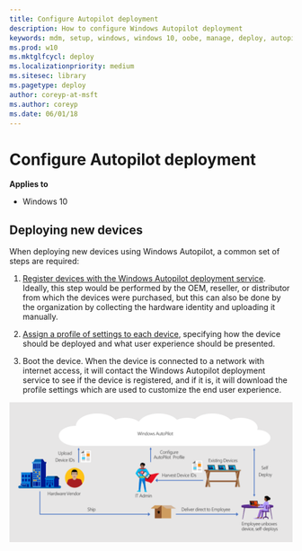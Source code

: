 ```yaml
---
title: Configure Autopilot deployment
description: How to configure Windows Autopilot deployment
keywords: mdm, setup, windows, windows 10, oobe, manage, deploy, autopilot, ztd, zero-touch, partner, msfb, intune
ms.prod: w10
ms.mktglfcycl: deploy
ms.localizationpriority: medium
ms.sitesec: library
ms.pagetype: deploy
author: coreyp-at-msft
ms.author: coreyp
ms.date: 06/01/18
---
```


# Configure Autopilot deployment

**Applies to**

-   Windows 10

## Deploying new devices

When deploying new devices using Windows Autopilot, a common set of steps are required:

1.  [Register devices with the Windows Autopilot deployment service](add-devices.md). Ideally, this step would be performed by the OEM, reseller, or distributor from which the devices were purchased, but this can also be done by the organization by collecting the hardware identity and uploading it manually.

2.  [Assign a profile of settings to each device](profiles.md), specifying how the device should be deployed and what user experience should be presented.

3.  Boot the device. When the device is connected to a network with internet access, it will contact the Windows Autopilot deployment service to see if the device is registered, and if it is, it will download the profile settings which are used to customize the end user experience.

<img src="./images/image2.png" width="511" height="249" />

